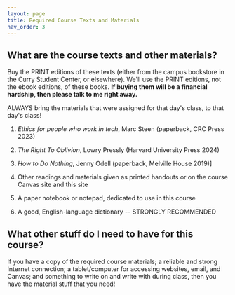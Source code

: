 ```yaml
---
layout: page
title: Required Course Texts and Materials
nav_order: 3
---
```


## What are the course texts and other materials?

Buy the PRINT editions of these texts (either from the campus bookstore
in the Curry Student Center, or elsewhere). We'll use the PRINT
editions, not the ebook editions, of these books. **If buying them will
be a financial hardship, then please talk to me right away.**

ALWAYS bring the materials that were assigned for that day's class, to that
day's class!

1.  _Ethics for people who work in tech_, Marc Steen
    (paperback, CRC Press 2023)

2.  _The Right To Oblivion_, Lowry Pressly (Harvard
    University Press 2024)

3.  _How to Do Nothing_, Jenny Odell (paperback, Melville
    House 2019)]

4.  Other readings and materials given as printed handouts or on the
    course Canvas site and this site

5.  A paper notebook or notepad, dedicated to use in this
    course

6.  A good, English-language dictionary -- STRONGLY RECOMMENDED

## What other stuff do I need to have for this course?

If you have a copy of the required course materials; a reliable and strong
Internet connection; a tablet/computer for accessing websites, email, and Canvas;
and something to write on and write with during class, then
you have the material stuff that you need!

